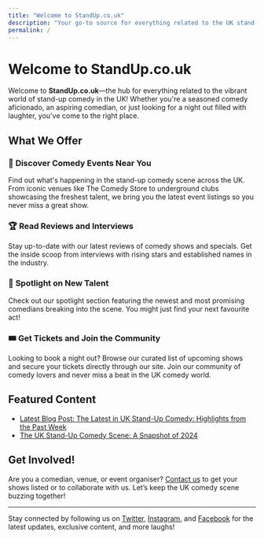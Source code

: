 ```yaml
---
title: "Welcome to StandUp.co.uk"
description: "Your go-to source for everything related to the UK stand-up comedy scene. Find events, read reviews, and discover the best comedians in the country."
permalink: /
---
```


# Welcome to StandUp.co.uk

Welcome to **StandUp.co.uk**—the hub for everything related to the vibrant world of stand-up comedy in the UK! Whether you're a seasoned comedy aficionado, an aspiring comedian, or just looking for a night out filled with laughter, you've come to the right place.

## What We Offer

### 🎤 **Discover Comedy Events Near You**
Find out what's happening in the stand-up comedy scene across the UK. From iconic venues like The Comedy Store to underground clubs showcasing the freshest talent, we bring you the latest event listings so you never miss a great show.

### 🏆 **Read Reviews and Interviews**
Stay up-to-date with our latest reviews of comedy shows and specials. Get the inside scoop from interviews with rising stars and established names in the industry.

### 🚀 **Spotlight on New Talent**
Check out our spotlight section featuring the newest and most promising comedians breaking into the scene. You might just find your next favourite act!

### 🎟️ **Get Tickets and Join the Community**
Looking to book a night out? Browse our curated list of upcoming shows and secure your tickets directly through our site. Join our community of comedy lovers and never miss a beat in the UK comedy world.

## Featured Content

- [Latest Blog Post: The Latest in UK Stand-Up Comedy: Highlights from the Past Week](/2024/11/04/highlights/)
- [The UK Stand-Up Comedy Scene: A Snapshot of 2024](/2024/10/07/a-snapshot-of-2024/)

## Get Involved!

Are you a comedian, venue, or event organiser? [Contact us](#) to get your shows listed or to collaborate with us. Let’s keep the UK comedy scene buzzing together!

---

Stay connected by following us on [Twitter](#), [Instagram](#), and [Facebook](#) for the latest updates, exclusive content, and more laughs!


